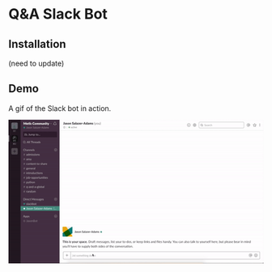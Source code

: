 # Q&A Slack Bot

## Installation 

(need to update)

## Demo

A gif of the Slack bot in action.

![Slack Bot](../../docs/img/jason_bot_video.gif)
